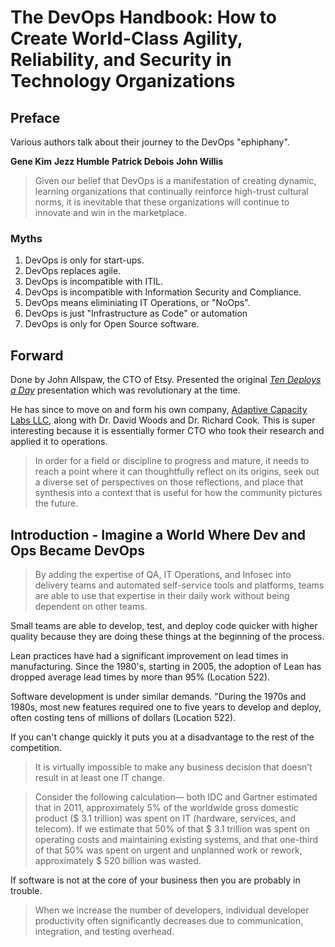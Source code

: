 # The DevOps Handbook: How to Create World-Class Agility, Reliability, and Security in Technology Organizations

## Preface

Various authors talk about their journey to the DevOps "ephiphany".

**Gene Kim**
**Jezz Humble**
**Patrick Debois**
**John Willis**

> Given our belief that DevOps is a manifestation of creating dynamic, learning organizations that continually reinforce high-trust cultural norms, it is inevitable that these organizations will continue to innovate and win in the marketplace.


### Myths

1. DevOps is only for start-ups.
2. DevOps replaces agile.
3. DevOps is incompatible with ITIL.
4. DevOps is incompatible with Information Security and Compliance.
5. DevOps means eliminiating IT Operations, or "NoOps".
6. DevOps is just "Infrastructure as Code" or automation
7. DevOps is only for Open Source software.

## Forward

Done by John Allspaw, the CTO of Etsy. Presented the original _[Ten Deploys a Day][]_ presentation which was revolutionary at the time.

He has since to move on and form his own company, [Adaptive Capacity Labs LLC][], along with Dr. David Woods and Dr. Richard Cook. This is super interesting because it is essentially former CTO who took their research and applied it to operations.

> In order for a field or discipline to progress and mature, it needs to reach a point where it can thoughtfully reflect on its origins, seek out a diverse set of perspectives on those reflections, and place that synthesis into a context that is useful for how the community pictures the future.



[Ten Deploys a Day]: https://www.youtube.com/watch?v=LdOe18KhtT4
[Adaptive Capacity Labs LLC]: http://www.adaptivecapacitylabs.com/

## Introduction - Imagine a World Where Dev and Ops Became DevOps

> By adding the expertise of QA, IT Operations, and Infosec into delivery teams and automated self-service tools and platforms, teams are able to use that expertise in their daily work without being dependent on other teams.

Small teams are able to develop, test, and deploy code quicker with higher quality because they are doing these things at the beginning of the process.

Lean practices have had a significant improvement on lead times in manufacturing. Since the 1980's, starting in 2005, the adoption of Lean has dropped average lead times by more than 95% (Location 522).

Software development is under similar demands. "During the 1970s and 1980s, most new features required one to five years to develop and deploy, often costing tens of millions of dollars (Location 522).

If you can't change quickly it puts you at a disadvantage to the rest of the competition.

> It is virtually impossible to make any business decision that doesn’t result in at least one IT change.

> Consider the following calculation— both IDC and Gartner estimated that in 2011, approximately 5% of the worldwide gross domestic product ($ 3.1 trillion) was spent on IT (hardware, services, and telecom). If we estimate that 50% of that $ 3.1 trillion was spent on operating costs and maintaining existing systems, and that one-third of that 50% was spent on urgent and unplanned work or rework, approximately $ 520 billion was wasted.

If software is not at the core of your business then you are probably in trouble.

> When we increase the number of developers, individual developer productivity often significantly decreases due to communication, integration, and testing overhead.
